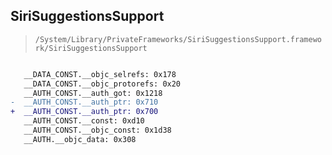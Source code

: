 ## SiriSuggestionsSupport

> `/System/Library/PrivateFrameworks/SiriSuggestionsSupport.framework/SiriSuggestionsSupport`

```diff

   __DATA_CONST.__objc_selrefs: 0x178
   __DATA_CONST.__objc_protorefs: 0x20
   __AUTH_CONST.__auth_got: 0x1218
-  __AUTH_CONST.__auth_ptr: 0x710
+  __AUTH_CONST.__auth_ptr: 0x700
   __AUTH_CONST.__const: 0xd10
   __AUTH_CONST.__objc_const: 0x1d38
   __AUTH.__objc_data: 0x308

```
